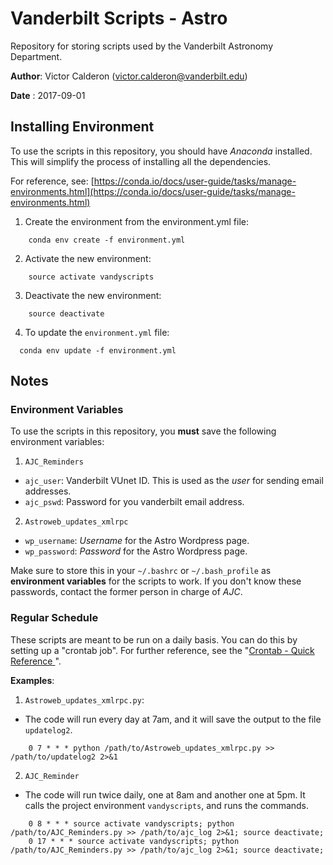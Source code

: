 # Vanderbilt Scripts - Astro
Repository for storing scripts used by the Vanderbilt Astronomy Department.

**Author**: Victor Calderon ([victor.calderon@vanderbilt.edu](victor.calderon@vanderbilt.edu))

**Date**  : 2017-09-01

## Installing Environment
To use the scripts in this repository, you should have _Anaconda_ installed. This will simplify the process of installing all the dependencies.

For reference, see: [https://conda.io/docs/user-guide/tasks/manage-environments.html](https://conda.io/docs/user-guide/tasks/manage-environments.html)

1. Create the environment from the environment.yml file:

```
	conda env create -f environment.yml
```

2. Activate the new environment:

```
	source activate vandyscripts
```
3. Deactivate the new environment:

```
	source deactivate
```
4. To update the `environment.yml` file:
```
  conda env update -f environment.yml
```

## Notes
### Environment Variables
To use the scripts in this repository, you __must__ save the following environment variables:

1. `AJC_Reminders`
  * `ajc_user`: Vanderbilt VUnet ID. This is used as the _user_ for sending email addresses.
  * `ajc_pswd`: Password for you vanderbilt email address.
2. `Astroweb_updates_xmlrpc`
  * `wp_username`: _Username_ for the Astro Wordpress page.
  * `wp_password`: _Password_ for the Astro Wordpress page.

Make sure to store this in your `~/.bashrc` or `~/.bash_profile` as __environment variables__ for the scripts to work. If you don't know these passwords, contact the former person in charge of *AJC*.

### Regular Schedule
These scripts are meant to be run on a daily basis. You can do this by setting up a "crontab job". For further reference, see the "[Crontab - Quick Reference ](http://www.adminschoice.com/crontab-quick-reference)".

__Examples__:

1. `Astroweb_updates_xmlrpc.py`:
  * The code will run every day at 7am, and it will save the output to the file `updatelog2`.
```
	0 7 * * * python /path/to/Astroweb_updates_xmlrpc.py >> /path/to/updatelog2 2>&1
```
2. `AJC_Reminder`
  * The code will run twice daily, one at 8am and another one at 5pm. It calls the project environment `vandyscripts`, and runs the commands.

```
    0 8 * * * source activate vandyscripts; python /path/to/AJC_Reminders.py >> /path/to/ajc_log 2>&1; source deactivate;
    0 17 * * * source activate vandyscripts; python /path/to/AJC_Reminders.py >> /path/to/ajc_log 2>&1; source deactivate;
```